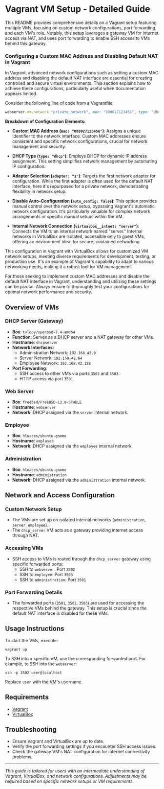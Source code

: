 
# Vagrant VM Setup - Detailed Guide

This README provides comprehensive details on a Vagrant setup featuring multiple VMs, focusing on custom network configurations, port forwarding, and each VM's role. Notably, this setup leverages a gateway VM for internet access via NAT, and uses port forwarding to enable SSH access to VMs behind this gateway.

### Configuring a Custom MAC Address and Disabling Default NAT in Vagrant

In Vagrant, advanced network configurations such as setting a custom MAC address and disabling the default NAT interface are essential for creating controlled and secure virtual environments. This section explains how to achieve these configurations, particularly useful when documentation appears limited.

Consider the following line of code from a Vagrantfile:

```ruby
webserver.vm.network "private_network", mac: "080027123456", type: "dhcp", adapter: "1", auto_config: false, virtualbox__intnet: "server"
```

**Breakdown of Configuration Elements:**

- **Custom MAC Address (`mac: "080027123456"`)**: Assigns a unique identifier to the network interface. Custom MAC addresses ensure consistent and specific network configurations, crucial for network management and security.

- **DHCP Type (`type: "dhcp"`)**: Employs DHCP for dynamic IP address assignment. This setting simplifies network management by automating IP configuration.

- **Adapter Selection (`adapter: "1"`)**: Targets the first network adapter for configuration. While the first adapter is often used for the default NAT interface, here it's repurposed for a private network, demonstrating flexibility in network setup.

- **Disable Auto-Configuration (`auto_config: false`)**: This option provides manual control over the network setup, bypassing Vagrant's automatic network configuration. It's particularly valuable for complex network arrangements or specific manual setups within the VM.

- **Internal Network Connection (`virtualbox__intnet: "server"`)**: Connects the VM to an internal network named "server." Internal networks in VirtualBox are isolated, accessible only to guest VMs, offering an environment ideal for secure, contained networking.

This configuration in Vagrant with VirtualBox allows for customized VM network setups, meeting diverse requirements for development, testing, or production use. It's an example of Vagrant's capability to adapt to various networking needs, making it a robust tool for VM management.

For those seeking to implement custom MAC addresses and disable the default NAT interface in Vagrant, understanding and utilizing these settings can be pivotal. Always ensure to thoroughly test your configurations for optimal network performance and security.

## Overview of VMs

### DHCP Server (Gateway)

- **Box**: `tvlooy/openbsd-7.4-amd64`
- **Function**: Serves as a DHCP server and a NAT gateway for other VMs.
- **Hostname**: `dhcpserver`
- **Network Interfaces**:
  - Administration Network: `192.168.42.0`
  - Server Network: `192.168.42.64`
  - Employee Network: `192.168.42.128`
- **Port Forwarding**:
  - SSH access to other VMs via ports `3502` and `3503`.
  - HTTP access via port `3501`.

### Web Server

- **Box**: `freebsd/FreeBSD-13.0-STABLE`
- **Hostname**: `webserver`
- **Network**: DHCP assigned via the `server` internal network.

### Employee

- **Box**: `hluaces/ubuntu-gnome`
- **Hostname**: `employee`
- **Network**: DHCP assigned via the `employee` internal network.

### Administration

- **Box**: `hluaces/ubuntu-gnome`
- **Hostname**: `administration`
- **Network**: DHCP assigned via the `administration` internal network.

## Network and Access Configuration

### Custom Network Setup

- The VMs are set up on isolated internal networks (`administration`, `server`, `employee`).
- The `dhcp_server` VM acts as a gateway providing internet access through NAT.

### Accessing VMs

- SSH access to VMs is routed through the `dhcp_server` gateway using specific forwarded ports:
  - SSH to `webserver`: Port `3502`
  - SSH to `employee`: Port `3503`
  - SSH to `administration`: Port `3501`

### Port Forwarding Details

- The forwarded ports (`3501`, `3502`, `3503`) are used for accessing the respective VMs behind the gateway. This setup is crucial since the default NAT interface is disabled for these VMs.

## Usage Instructions

To start the VMs, execute:

```
vagrant up
```

To SSH into a specific VM, use the corresponding forwarded port. For example, to SSH into the `webserver`:

```
ssh -p 3502 user@localhost
```

Replace `user` with the VM's username.

## Requirements

- [Vagrant](https://www.vagrantup.com/downloads)
- [VirtualBox](https://www.virtualbox.org/wiki/Downloads)

## Troubleshooting

- Ensure Vagrant and VirtualBox are up to date.
- Verify the port forwarding settings if you encounter SSH access issues.
- Check the gateway VM's NAT configuration for internet connectivity problems.

---

*This guide is tailored for users with an intermediate understanding of Vagrant, VirtualBox, and network configurations. Adjustments may be required based on specific network setups or VM requirements.*
